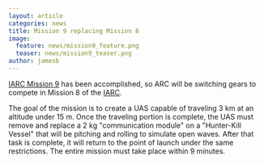 ```yaml
---
layout: article
categories: news
title: Mission 9 replacing Mission 8
image:
  feature: news/mission9_feature.png
  teaser: news/mission9_teaser.png
author: jamesb
---
```

[IARC Mission 9](http://www.aerialroboticscompetition.org/mission8.php) has been accomplished, so ARC will be switching gears to compete in Mission 8 of the [IARC](http://aerialroboticscompetition.org/).

The goal of the mission is to create a UAS capable of traveling 3 km at an altitude under 15 m. Once the traveling portion is complete, the UAS must remove and replace a 2 kg "communication module" on a "Hunter-Kill Vessel" that will be pitching and rolling to simulate open waves. After that task is complete, it will return to the point of launch under the same restrictions. The entire mission must take place within 9 minutes.
